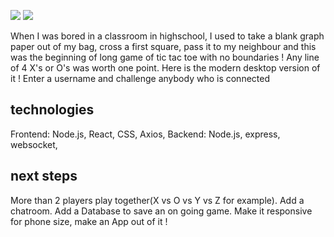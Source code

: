 ![](demo/TTT2.gif)
![](demo/TTT1.gif)

When I was bored in a classroom in highschool, I used to take a blank graph paper out of my bag, cross a first square, pass it to my neighbour and this was the beginning of long game of tic tac toe with no boundaries ! Any line of 4 X's or O's was worth one point.
Here is the modern desktop version of it ! Enter a username and challenge anybody who is connected

## technologies

Frontend: Node.js, React, CSS, Axios,
Backend: Node.js, express, websocket,

## next steps

More than 2 players play together(X vs O vs Y vs Z for example). Add a chatroom. Add a Database to save an on going game. Make it responsive for phone size, make an App out of it !
